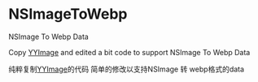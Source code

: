 # NSImageToWebp
NSImage To Webp Data



Copy [YYImage](https://github.com/ibireme/YYImage) and edited a bit code to support NSImage To Webp Data

纯粹复制[YYImage](https://github.com/ibireme/YYImage)的代码 简单的修改以支持NSImage 转 webp格式的data